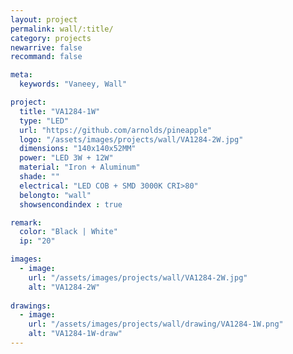 ```yaml
---
layout: project
permalink: wall/:title/
category: projects
newarrive: false
recommand: false

meta:
  keywords: "Vaneey, Wall"

project:
  title: "VA1284-1W"
  type: "LED"
  url: "https://github.com/arnolds/pineapple"
  logo: "/assets/images/projects/wall/VA1284-2W.jpg"
  dimensions: "140x140x52MM"
  power: "LED 3W + 12W"
  material: "Iron + Aluminum"
  shade: ""
  electrical: "LED COB + SMD 3000K CRI>80"
  belongto: "wall"
  showsencondindex : true

remark:
  color: "Black | White"
  ip: "20"

images:
  - image:
    url: "/assets/images/projects/wall/VA1284-2W.jpg"
    alt: "VA1284-2W"
    
drawings:
  - image:
    url: "/assets/images/projects/wall/drawing/VA1284-1W.png"
    alt: "VA1284-1W-draw"
---
```

